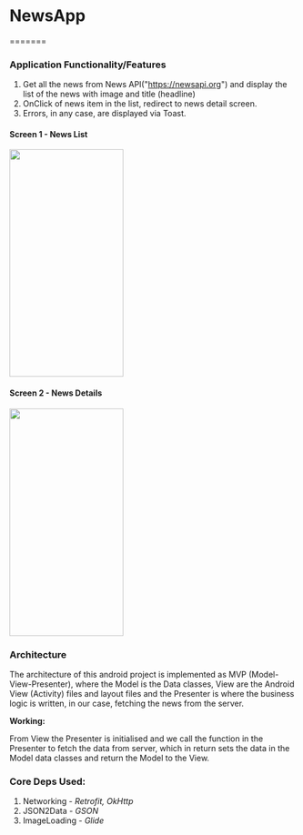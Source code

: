 # NewsApp
=======

### Application Functionality/Features

1. Get all the news from News API("https://newsapi.org") and display the list of the news with image and title (headline)
2. OnClick of news item in the list, redirect to news detail screen.
3. Errors, in any case, are displayed via Toast.



#### Screen 1 - News List
<img src="https://raw.githubusercontent.com/ritesh-karmare/NewsApp-MAF/master/news_list.png" width="200" height="400" />


#### Screen 2 - News Details
<img src="https://raw.githubusercontent.com/ritesh-karmare/NewsApp-MAF/master/news_detail.png" width="200" height="400" />

### Architecture

The architecture of this android project is implemented as MVP (Model-View-Presenter), where the Model is the Data classes, View are the Android View (Activity) files and layout files and the Presenter is where the business logic is written, in our case, fetching the news from the server.

**Working:**

From View the Presenter is initialised and we call the function in the Presenter to fetch the data from server, which in return sets the data in the Model data classes and return the Model to the View.


### Core Deps Used:

1. Networking - *Retrofit, OkHttp* <br />
2. JSON2Data - *GSON* <br />
3. ImageLoading - *Glide*
